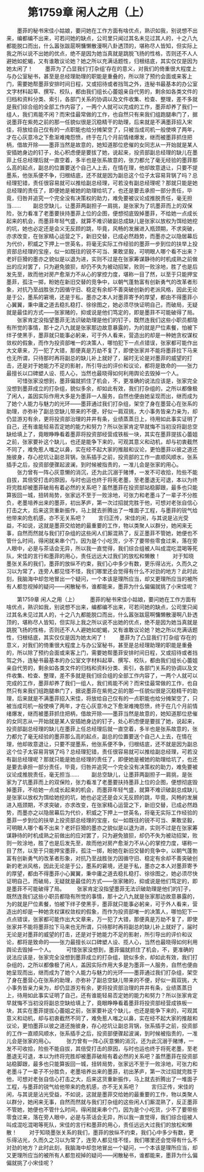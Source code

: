 # 　　第1759章 闲人之用（上）
　　墨菲的秘书宋佳小姑娘，要问她在工作方面有啥优点，熟识如我，别说想不出来，编都编不出来，可若问她的缺点，公司里只闻过其名未见过其人的，十之八九都能脱口而出，什么嚣张跋扈啊慵懒散漫啊八卦透顶的，堪称尽人皆知，但实际上我之所以说不出她的优点，绝不是因为她当真就是跳脱飞扬的性格，否则还不人人避她如蛇蝎，又有谁敢议论她？她之所以充满话题性，归根结底，其实仅仅是因为她太闲了！
　　墨菲为了凸显我们‘打杂组’存在的意义，对我们的倚重很大程度上与办公室秘书，甚至是总经理助理的职能是重叠的，所以除了预约会面或来客上门，需要她帮墨菲安排时间日程，又或招待或者挡驾之外，连秘书最基本的办公室文字材料起草、撰写、校队，都由我们组长心蕾姐亲自代劳的，剩余如各类文件的归档和资料分类、索引，各部门关系的协调以及文件收集、检查、整理，差不多就是我们综合组的全部工作内容了，一两个人就可以完成的工作，墨菲却养了我们一组人，我们焉能不闲？而宋佳最常做的工作，也自然只有来我们组跑腿串门了，据说墨菲在紫苑之前的那一任貌似很是沉稳精干的助理，后来就是不满墨菲招入宋佳，将放给自己仅有的一点职能也给分摊架空了，只被当成司机一般使唤了两年，才在心灰意冷之下愈渐难掩怨愤，终于在几个月前情绪爆发，继而被墨菲抓住把柄，借故开除——墨菲当然是故意的，她知道那位悲催的女同志从一开始就是某人安插她身边的钉子，处心积虑便是要拔了她，说起来，投资部副总经理的缺儿在墨菲上任总经理后就一直空着，多半也是张系故意的，张力都允了毫无经验的墨菲那么高的起点，副总的位置要送个自己人上去，在情在理，他却故意退让，只要不提墨系，他张系便不争，归根结底，还不就是因为副总这个位子太容易背锅了吗？总经理犯错，责任很容易就可以推给副总经理，可若没有副总经理呢？那就只能是她总经理的责任了，即便她是被她的助理给坑了，也还是要去承担一部分责任，毕竟，归咎并追究一个完全没有决策权的助力，难免要被议论成推脱责任，毫无担当……
　　副总空缺儿，让墨菲两副担子一肩挑，是张家为了坑墨菲而上的双保险，张力看准了老墨要扶持墨菲上位的企图，便想彻底毁掉墨菲，不给她一点成长起来的机会，而墨菲年轻气盛，就算不难识破副总成缺儿是张家以放权为饵给她挖的坑，她也必定还是会义无反顾的跳，毕竟，风畅的发展进入瓶颈期，不求突破，亦求改变，在张家精心运营之下，新旧交替，已成必然趋势，而墨亦之以隐居幕后为代价，积威之下押上一世英名，将毫无实际工作经验的墨菲一步到位的扶举上投资部总经理的宝座，似一如既往的锐不可当、果敢坚毅，可明眼人哪个看不出来？老奸巨猾的墨亦之貌似是以退为进，实则不过是在张家筹谋静待的时机成熟之前做出的应对罢了，只为避免狼狈，却仍不失为被动招架，败则一败涂地，胜了也是后发先至，故而他对房产愈渐力不从心的掌控力度，堪称一目了然，以至于只能押宝墨菲，孤注一掷，盼她在新旧交替的竞争中，以朝气蓬勃富有创新勇气的改革者形象，对抗乃至战胜张力因循守旧、稳定有余却不善突破创新的老派风格，因此无论是于公，墨系的窘境，还是于私，墨亦之本人对墨菲寄予的厚望，都由不得墨菲小心翼翼，秉中庸之道去稳扎稳打、徐徐图之，她必须尽快证明自己，而破局，无疑就是最佳的方式——张家赌的，抑或说是他们笃定的，即是墨菲不可能破得了局。
　　张家肯定没指望墨菲无法识破助理是他们的钉子，既然连我们这些小职员都隐有所觉的事情，那十之八九就是张家那边故意暴露的，为的就是尸位素餐，怕被下绊子使黑手，墨菲就只能事必躬亲，可于外人看来，营造出的却是一种她贪权谋权敛权的假象，而作为投资部唯一的决策人，哪怕犯下一点点错误，张家都可能作出大文章来，万一犯了大错，那便真是万劫不复了，即使张家并不能将墨菲拉下马来也无所谓，只待那时再将副总的缺儿补上就好了，届时无论是对墨菲的威望的打击，还是对于她能力不足的影射，所引导出的评价和议论，都将是致命的——张力最擅长以口碑塑人设、揽人心，当然也最晓得如何利用舆论去毁掉一个人。
　　可惜张家没想到，墨菲偏就抓住了机会，不，更准确的说法应该是，张家完全没想到墨菲成立的打杂组，貌似多余，却如此有效，我们打杂组的，之所以都像极了闲人，盖因实际作用大多是为墨菲一人服务，自然也便由她呈现而出，继而成为了她个人能力与魅力的光环——墨菲通过我们打杂组，架空了身在墨营心在张系的助理，亦弥补了副总空缺儿带来的不便，好似一肩双挑，大小事务皆亲力亲为，却仍显游刃有余，更将投资部治理的井井有条，业绩蒸蒸日上，待用如此事实证明了自己，还有谁能轻易否定她的能力和努力？所以张家肯定早就悔不当初没将副总空缺给填上了，竟眼睁睁看着墨菲将投资部经营成铁板一块，其实在墨菲提拔心蕾姐之前，张家要补这个缺儿，也还是能争下来的，可观其意义和动机，却与初衷截然不同了，难免惹人嗤之以鼻，实在经不起大家的推敲和议论，更怕墨菲以彼之道还施彼身，存心挖坑让副总背锅，张系插手之前，投资部的工作一直顺风顺水，张系插手之后，投资部便骤起波澜，到时候被指责的，一准儿会是张家的用心。
　　张力曾有一阵心灰意懒的消沉，还为此沉溺于赌博，一发不可收拾，险些不能自拔，其倍受打击的原因，与时也运也终于将死老墨，至老墨退无可退，本以为终将完胜却被墨菲破局有着必然的关系吧？虽然墨菲在投资部站稳脚跟，最多也只能算扳回一城，扭转局势，张家远不至于一败涂地，可张力和老墨斗了一辈子不分胜负，老墨培养出来的墨菲，初出茅庐，第一次过招就完胜于他，可想对老张自信心打击之大，后来这货重新振作，马上就去折腾出了一堆面子工程，与墨菲的锐气给他带来的危机感，亦不无关系吧？
　　言归正传，宋佳的闲，与其说是沾光受益，不如说，这就是墨菲交给她的最重要的工作，物以类聚人以群分，她闲来无事，自然而然就与我们打杂组的这些闲人们厮混熟了，反正墨菲不管她，她便也不管什么时间，得闲就来串个门，因为是个小吃货，少不了要带些零食过来，落在旁人眼中，必是与茶话会无异，所以我一直觉得，我们综合组被人叫成混吃混喝等死队，宋佳的言行和墨菲的用心，责任远远大过我们的放松和懒散！
　　对于知晓墨张关系的我们，墨菲的放纵不约束，我们心中多少有数，更乐得沾光，久而久之习以为常了，连旁人都见怪不怪，我们哪里还会觉得有什么不对劲的地方？此时此刻，我脑海中却忽地冒出一个疑问，一个本该是理所应当，却又更理所应当的被所有人都忽视掉的疑问——闲散秘书，谁都能来，墨菲为什么偏偏就挑了小宋佳呢？

　　第1759章 闲人之用（上）
　　墨菲的秘书宋佳小姑娘，要问她在工作方面有啥优点，熟识如我，别说想不出来，编都编不出来，可若问她的缺点，公司里只闻过其名未见过其人的，十之八九都能脱口而出，什么嚣张跋扈啊慵懒散漫啊八卦透顶的，堪称尽人皆知，但实际上我之所以说不出她的优点，绝不是因为她当真就是跳脱飞扬的性格，否则还不人人避她如蛇蝎，又有谁敢议论她？她之所以充满话题性，归根结底，其实仅仅是因为她太闲了！
　　墨菲为了凸显我们‘打杂组’存在的意义，对我们的倚重很大程度上与办公室秘书，甚至是总经理助理的职能是重叠的，所以除了预约会面或来客上门，需要她帮墨菲安排时间日程，又或招待或者挡驾之外，连秘书最基本的办公室文字材料起草、撰写、校队，都由我们组长心蕾姐亲自代劳的，剩余如各类文件的归档和资料分类、索引，各部门关系的协调以及文件收集、检查、整理，差不多就是我们综合组的全部工作内容了，一两个人就可以完成的工作，墨菲却养了我们一组人，我们焉能不闲？而宋佳最常做的工作，也自然只有来我们组跑腿串门了，据说墨菲在紫苑之前的那一任貌似很是沉稳精干的助理，后来就是不满墨菲招入宋佳，将放给自己仅有的一点职能也给分摊架空了，只被当成司机一般使唤了两年，才在心灰意冷之下愈渐难掩怨愤，终于在几个月前情绪爆发，继而被墨菲抓住把柄，借故开除——墨菲当然是故意的，她知道那位悲催的女同志从一开始就是某人安插她身边的钉子，处心积虑便是要拔了她，说起来，投资部副总经理的缺儿在墨菲上任总经理后就一直空着，多半也是张系故意的，张力都允了毫无经验的墨菲那么高的起点，副总的位置要送个自己人上去，在情在理，他却故意退让，只要不提墨系，他张系便不争，归根结底，还不就是因为副总这个位子太容易背锅了吗？总经理犯错，责任很容易就可以推给副总经理，可若没有副总经理呢？那就只能是她总经理的责任了，即便她是被她的助理给坑了，也还是要去承担一部分责任，毕竟，归咎并追究一个完全没有决策权的助力，难免要被议论成推脱责任，毫无担当……
　　副总空缺儿，让墨菲两副担子一肩挑，是张家为了坑墨菲而上的双保险，张力看准了老墨要扶持墨菲上位的企图，便想彻底毁掉墨菲，不给她一点成长起来的机会，而墨菲年轻气盛，就算不难识破副总成缺儿是张家以放权为饵给她挖的坑，她也必定还是会义无反顾的跳，毕竟，风畅的发展进入瓶颈期，不求突破，亦求改变，在张家精心运营之下，新旧交替，已成必然趋势，而墨亦之以隐居幕后为代价，积威之下押上一世英名，将毫无实际工作经验的墨菲一步到位的扶举上投资部总经理的宝座，似一如既往的锐不可当、果敢坚毅，可明眼人哪个看不出来？老奸巨猾的墨亦之貌似是以退为进，实则不过是在张家筹谋静待的时机成熟之前做出的应对罢了，只为避免狼狈，却仍不失为被动招架，败则一败涂地，胜了也是后发先至，故而他对房产愈渐力不从心的掌控力度，堪称一目了然，以至于只能押宝墨菲，孤注一掷，盼她在新旧交替的竞争中，以朝气蓬勃富有创新勇气的改革者形象，对抗乃至战胜张力因循守旧、稳定有余却不善突破创新的老派风格，因此无论是于公，墨系的窘境，还是于私，墨亦之本人对墨菲寄予的厚望，都由不得墨菲小心翼翼，秉中庸之道去稳扎稳打、徐徐图之，她必须尽快证明自己，而破局，无疑就是最佳的方式——张家赌的，抑或说是他们笃定的，即是墨菲不可能破得了局。
　　张家肯定没指望墨菲无法识破助理是他们的钉子，既然连我们这些小职员都隐有所觉的事情，那十之八九就是张家那边故意暴露的，为的就是尸位素餐，怕被下绊子使黑手，墨菲就只能事必躬亲，可于外人看来，营造出的却是一种她贪权谋权敛权的假象，而作为投资部唯一的决策人，哪怕犯下一点点错误，张家都可能作出大文章来，万一犯了大错，那便真是万劫不复了，即使张家并不能将墨菲拉下马来也无所谓，只待那时再将副总的缺儿补上就好了，届时无论是对墨菲的威望的打击，还是对于她能力不足的影射，所引导出的评价和议论，都将是致命的——张力最擅长以口碑塑人设、揽人心，当然也最晓得如何利用舆论去毁掉一个人。
　　可惜张家没想到，墨菲偏就抓住了机会，不，更准确的说法应该是，张家完全没想到墨菲成立的打杂组，貌似多余，却如此有效，我们打杂组的，之所以都像极了闲人，盖因实际作用大多是为墨菲一人服务，自然也便由她呈现而出，继而成为了她个人能力与魅力的光环——墨菲通过我们打杂组，架空了身在墨营心在张系的助理，亦弥补了副总空缺儿带来的不便，好似一肩双挑，大小事务皆亲力亲为，却仍显游刃有余，更将投资部治理的井井有条，业绩蒸蒸日上，待用如此事实证明了自己，还有谁能轻易否定她的能力和努力？所以张家肯定早就悔不当初没将副总空缺给填上了，竟眼睁睁看着墨菲将投资部经营成铁板一块，其实在墨菲提拔心蕾姐之前，张家要补这个缺儿，也还是能争下来的，可观其意义和动机，却与初衷截然不同了，难免惹人嗤之以鼻，实在经不起大家的推敲和议论，更怕墨菲以彼之道还施彼身，存心挖坑让副总背锅，张系插手之前，投资部的工作一直顺风顺水，张系插手之后，投资部便骤起波澜，到时候被指责的，一准儿会是张家的用心。
　　张力曾有一阵心灰意懒的消沉，还为此沉溺于赌博，一发不可收拾，险些不能自拔，其倍受打击的原因，与时也运也终于将死老墨，至老墨退无可退，本以为终将完胜却被墨菲破局有着必然的关系吧？虽然墨菲在投资部站稳脚跟，最多也只能算扳回一城，扭转局势，张家远不至于一败涂地，可张力和老墨斗了一辈子不分胜负，老墨培养出来的墨菲，初出茅庐，第一次过招就完胜于他，可想对老张自信心打击之大，后来这货重新振作，马上就去折腾出了一堆面子工程，与墨菲的锐气给他带来的危机感，亦不无关系吧？
　　言归正传，宋佳的闲，与其说是沾光受益，不如说，这就是墨菲交给她的最重要的工作，物以类聚人以群分，她闲来无事，自然而然就与我们打杂组的这些闲人们厮混熟了，反正墨菲不管她，她便也不管什么时间，得闲就来串个门，因为是个小吃货，少不了要带些零食过来，落在旁人眼中，必是与茶话会无异，所以我一直觉得，我们综合组被人叫成混吃混喝等死队，宋佳的言行和墨菲的用心，责任远远大过我们的放松和懒散！
　　对于知晓墨张关系的我们，墨菲的放纵不约束，我们心中多少有数，更乐得沾光，久而久之习以为常了，连旁人都见怪不怪，我们哪里还会觉得有什么不对劲的地方？此时此刻，我脑海中却忽地冒出一个疑问，一个本该是理所应当，却又更理所应当的被所有人都忽视掉的疑问——闲散秘书，谁都能来，墨菲为什么偏偏就挑了小宋佳呢？
